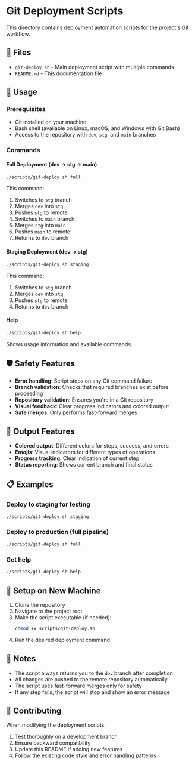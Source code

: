 # Git Deployment Scripts

This directory contains deployment automation scripts for the project's Git workflow.

## 📁 Files

- `git-deploy.sh` - Main deployment script with multiple commands
- `README.md` - This documentation file

## 🚀 Usage

### Prerequisites

- Git installed on your machine
- Bash shell (available on Linux, macOS, and Windows with Git Bash)
- Access to the repository with `dev`, `stg`, and `main` branches

### Commands

#### Full Deployment (dev → stg → main)

```bash
./scripts/git-deploy.sh full
```

This command:

1. Switches to `stg` branch
2. Merges `dev` into `stg`
3. Pushes `stg` to remote
4. Switches to `main` branch
5. Merges `stg` into `main`
6. Pushes `main` to remote
7. Returns to `dev` branch

#### Staging Deployment (dev → stg)

```bash
./scripts/git-deploy.sh staging
```

This command:

1. Switches to `stg` branch
2. Merges `dev` into `stg`
3. Pushes `stg` to remote
4. Returns to `dev` branch

#### Help

```bash
./scripts/git-deploy.sh help
```

Shows usage information and available commands.

## 🛡️ Safety Features

- **Error handling**: Script stops on any Git command failure
- **Branch validation**: Checks that required branches exist before proceeding
- **Repository validation**: Ensures you're in a Git repository
- **Visual feedback**: Clear progress indicators and colored output
- **Safe merges**: Only performs fast-forward merges

## 🎨 Output Features

- **Colored output**: Different colors for steps, success, and errors
- **Emojis**: Visual indicators for different types of operations
- **Progress tracking**: Clear indication of current step
- **Status reporting**: Shows current branch and final status

## 📋 Examples

### Deploy to staging for testing

```bash
./scripts/git-deploy.sh staging
```

### Deploy to production (full pipeline)

```bash
./scripts/git-deploy.sh full
```

### Get help

```bash
./scripts/git-deploy.sh help
```

## 🔧 Setup on New Machine

1. Clone the repository
2. Navigate to the project root
3. Make the script executable (if needed):
   ```bash
   chmod +x scripts/git-deploy.sh
   ```
4. Run the desired deployment command

## 📝 Notes

- The script always returns you to the `dev` branch after completion
- All changes are pushed to the remote repository automatically
- The script uses fast-forward merges only for safety
- If any step fails, the script will stop and show an error message

## 🤝 Contributing

When modifying the deployment scripts:

1. Test thoroughly on a development branch
2. Ensure backward compatibility
3. Update this README if adding new features
4. Follow the existing code style and error handling patterns
